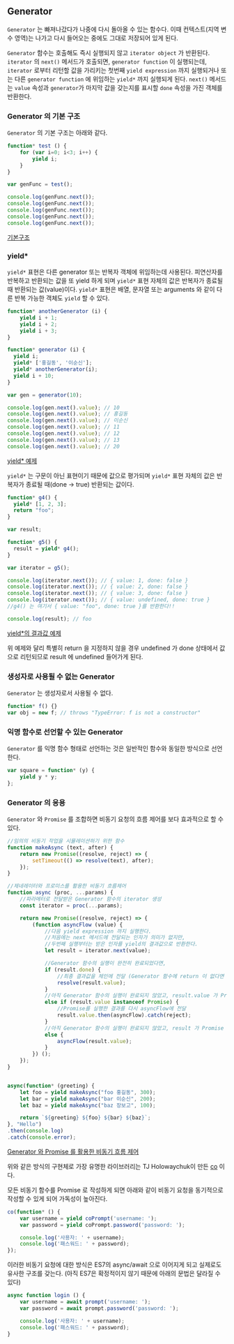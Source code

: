 ## Generator

`Generator` 는 빠져나갔다가 나중에 다시 돌아올 수 있는 함수다. 이때 컨텍스트(지역 변수 영역)는 나가고 다시 들어오는 중에도 그대로 저장되어 있게 된다.

`Generator` 함수는 호출해도 즉시 실행되지 않고 `iterator object` 가 반환된다. `iterator` 의 `next()` 메서드가 호출되면, `generator function` 이 실행되는데, `iterator` 로부터 리턴할 값을 가리키는 첫번째 `yield expression` 까지 실행되거나 또는 다른 `generator function` 에 위임하는 `yield*` 까지 실행되게 된다. `next()` 메서드는 `value` 속성과 `generator`가 마지막 값을 갖는지를 표시할 `done` 속성을 가진 객체를 반환한다.



### Generator 의 기본 구조

`Generator` 의 기본 구조는 아래와 같다.

```javascript
function* test () {
	for (var i=0; i<3; i++) {
		yield i;
	}
}

var genFunc = test();

console.log(genFunc.next());
console.log(genFunc.next());
console.log(genFunc.next());
console.log(genFunc.next());
console.log(genFunc.next());
```

[기본구조](http://jsbin.com/rivaxu/2/edit?js,console)



### yield*
`yield*` 표현은 다른 generator 또는 반복자 객체에 위임하는데 사용된다.
피연산자를 반복하고 반환되는 값을 또 yield 하게 되며 `yield*` 표현 자체의 값은 반복자가 종료될 때 반환되는 값(value)이다.
`yield*` 표현은 배열, 문자열 또는 arguments 와 같이 다른 반복 가능한 객체도 `yield` 할 수 있다.

```javascript
function* anotherGenerator (i) {
	yield i + 1;
	yield i + 2;
	yield i + 3;
}

function* generator (i) {
  yield i;
  yield* ['홍길동', '이순신'];
  yield* anotherGenerator(i);
  yield i + 10;
}

var gen = generator(10);

console.log(gen.next().value); // 10
console.log(gen.next().value); // 홍길동
console.log(gen.next().value); // 이순신
console.log(gen.next().value); // 11
console.log(gen.next().value); // 12
console.log(gen.next().value); // 13
console.log(gen.next().value); // 20
```

[yield* 예제](http://jsbin.com/yuyote/2/edit?js,console)


`yield*` 는 구문이 아닌 표현이기 때문에 값으로 평가되며 `yield*` 표현 자체의 값은 반복자가 종료될 때(done -> true) 반환되는 값이다.

```javascript
function* g4() {
  yield* [1, 2, 3];
  return "foo";
}

var result;

function* g5() {
  result = yield* g4();
}

var iterator = g5();

console.log(iterator.next()); // { value: 1, done: false }
console.log(iterator.next()); // { value: 2, done: false }
console.log(iterator.next()); // { value: 3, done: false }
console.log(iterator.next()); // { value: undefined, done: true }
//g4() 는 여기서 { value: "foo", done: true }를 반환한다!!

console.log(result); // foo
```
[yield*의 결과값 예제](http://jsbin.com/logerak/2/edit?js,console)

위 예제와 달리 특별히 return 을 지정하지 않을 경우 undefined 가 done 상태에서 값으로 리턴되므로 result 에 undefined 들어가게 된다.



### 생성자로 사용될 수 없는 Generator

`Generator` 는 생성자로서 사용될 수 없다.

```javascript
function* f() {}
var obj = new f; // throws "TypeError: f is not a constructor"
```



### 익명 함수로 선언할 수 있는 Generator
`Generator` 를 익명 함수 형태로 선언하는 것은 일반적인 함수와 동일한 방식으로 선언한다.

```javascript
var square = function* (y) {
	yield y * y;
};
```

### Generator 의 응용

`Generator` 와 `Promise` 를 조합하면 비동기 요청의 흐름 제어를 보다 효과적으로 할 수 있다.

```javascript
//임의의 비동기 작업을 시뮬레이션하기 위한 함수
function makeAsync (text, after) {
	return new Promise((resolve, reject) => {
		setTimeout(() => resolve(text), after);
	});
}

//제네레이터와 프로미스를 활용한 비동기 흐름제어
function async (proc, ...params) {
	//파라메터로 전달받은 Generator 함수의 iterator 생성
	const iterator = proc(...params);

	return new Promise((resolve, reject) => {
		(function asyncFlow (value) {
			//다음 yield expression 까지 실행한다.
			//처음에는 next 메서드에 전달되는 인자가 의미가 없지만,
			//두번째 실행부터는 받은 인자를 yield의 결과값으로 반환한다.
			let result = iterator.next(value);

			//Generator 함수의 실행이 완전히 완료되었다면,
			if (result.done) {
				//최종 결과값을 체인에 전달 (Generator 함수에 return 이 없다면 undefined 가 전달된다)
				resolve(result.value);
			}
			//아직 Generator 함수의 실행이 완료되지 않았고, result.value 가 Promise 객체인 경우,
			else if (result.value instanceof Promise) {
				//Promise를 실행한 결과를 다시 asyncFlow에 전달
				result.value.then(asyncFlow).catch(reject);
			}
			//아직 Generator 함수의 실행이 완료되지 않았고, result 가 Promise 객체가 아닌경우
			else {
				asyncFlow(result.value);
			}
		}) ();
	});
}


async(function* (greeting) {
	let foo = yield makeAsync("foo 홍길동", 300);
	let bar = yield makeAsync("bar 이순신", 200);
	let baz = yield makeAsync("baz 장보고", 100);

	return `${greeting} ${foo} ${bar} ${baz}`;
}, "Hello")
.then(console.log)
.catch(console.error);
```
[Generator 와 Promise 를 활용한 비동기 흐름 제어](http://jsbin.com/qumiva/2/edit?js,console)

위와 같은 방식의 구현체로 가장 유명한 라이브러리는 TJ Holowaychuk이 만든 [co](https://github.com/tj/co) 이다.

모든 비동기 함수를 Promise 로 작성하게 되면 아래와 같이 비동기 요청을 동기적으로 작성할 수 있게 되어 가독성이 높아진다.

```javascript
co(function* () {
	var username = yield coPrompt('username: ');
	var password = yield coPrompt.password('password: ');

	console.log('사용자: ' + username);
	console.log('패스워드: ' + password);
});
```
이러한 비동기 요청에 대한 방식은 ES7의 async/await 으로 이어지게 되고 실제로도 유사한 구조를 갖는다.
(아직 ES7은 확정적이지 않기 때문에 아래의 문법은 달라질 수 있다)

```javascript
async function login () {
	var username = await prompt('username: ');
	var password = await prompt.password('password: ');

	console.log('사용자: ' + username);
	console.log('패스워드: ' + password);
}
```
